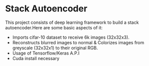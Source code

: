 # Stack Autoencoder

This project consists of deep learning framework to build a stack autoencoder.Here are some basic aspects of it: 

- Imports cifar-10 dataset to receive 6k images (32x32x3).
- Reconstructs blurred images to normal & Colorizes images from greyscale (32x32x1) to their original RGB.
- Usage of Tensorflow/Keras A.P.I
- Cuda install necessary


